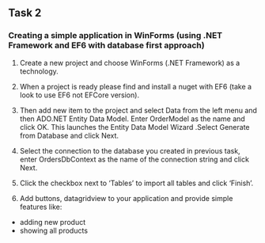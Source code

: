 ## Task 2

### Creating a simple application in WinForms (using .NET Framework and EF6 with database first approach)

1. Create a new project and choose WinForms (.NET Framework) as a technology.

2. When a project is ready please find and install a nuget with EF6 (take a look to use EF6 not EFCore version). 

3. Then add new item to the project and select Data from the left menu and then ADO.NET Entity Data Model. Enter OrderModel as the name and click OK. This launches the Entity Data Model Wizard
.Select Generate from Database and click Next.

4. Select the connection to the database you created in previous task, enter OrdersDbContext as the name of the connection string and click Next.

5. Click the checkbox next to ‘Tables’ to import all tables and click ‘Finish’.

6. Add buttons, datagridview to your application and provide simple features like:
- adding new product 
- showing all products

